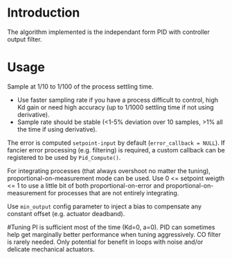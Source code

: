 # Introduction
The algorithm implemented is the independant form PID with controller output filter.

# Usage
Sample at 1/10 to 1/100 of the process settling time.
* Use faster sampling rate if you have a process difficult to control, high Kd gain or need high accuracy (up to 1/1000 settling time if not using derivative).
* Sample rate should be stable (<1-5% deviation over 10 samples, >1% all the time if using derivative).

The error is computed `setpoint-input` by default (`error_callback = NULL`). If fancier error processing (e.g. filtering) is required, a custom callback can be registered to be used by `Pid_Compute()`.

For integrating processes (that always overshoot no matter the tuning), proportional-on-measurement mode can be used. Use 0 <= setpoint weigth <= 1 to use a little bit of both proportional-on-error and proportional-on-measurement for processes that are not entirely integrating.

Use `min_output` config parameter to inject a bias to compensate any constant offset (e.g. actuator deadband).

#Tuning
PI is sufficient most of the time (Kd=0, a=0).
PID can sometimes help get marginally better performance when tuning aggressively.
CO filter is rarely needed. Only potential for benefit in loops with noise and/or delicate mechanical actuators.